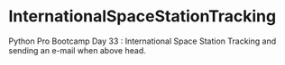 # InternationalSpaceStationTracking
Python Pro Bootcamp Day 33 : International Space Station Tracking and sending an e-mail when above head.
